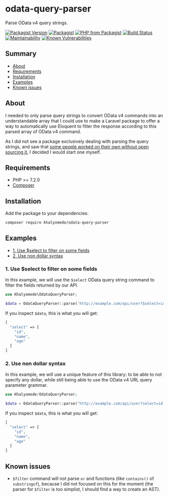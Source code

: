 # odata-query-parser

Parse OData v4 query strings.

[![Packagist Version](https://img.shields.io/packagist/v/khalyomede/odata-query-parser)](https://packagist.org/packages/khalyomede/odata-query-parser) [![Packagist](https://img.shields.io/packagist/l/khalyomede/odata-query-parser)](https://github.com/khalyomede/odata-query-parser/blob/master/LICENSE) [![PHP from Packagist](https://img.shields.io/packagist/php-v/khalyomede/odata-query-parser)](https://github.com/khalyomede/odata-query-parser/blob/master/composer.json#L14) [![Build Status](https://travis-ci.com/khalyomede/odata-query-parser.svg?branch=master)](https://travis-ci.com/khalyomede/odata-query-parser) [![Maintainability](https://api.codeclimate.com/v1/badges/1ca8f176fedec7db81a2/maintainability)](https://codeclimate.com/github/khalyomede/odata-query-parser/maintainability) [![Known Vulnerabilities](https://snyk.io/test/github/khalyomede/odata-query-parser/badge.svg?targetFile=composer.lock)](https://snyk.io/test/github/khalyomede/odata-query-parser?targetFile=composer.lock)

## Summary

- [About](#about)
- [Requirements](#requirements)
- [Installation](#installation)
- [Examples](#examples)
- [Known issues](#known-issues)

## About

I needed to only parse query strings to convert OData v4 commands into an understandable array that I could use to make a Laravel package to offer a way to automatically use Eloquent to filter the response according to this parsed array of OData v4 command.

As I did not see a package exclusively dealing with parsing the query strings, and saw that [some people worked on their own without open sourcing it](https://stackoverflow.com/questions/14145604/parse-odata-query-uri-into-php-array), I decided I would start one myself.

## Requirements

- PHP >= 7.2.0
- [Composer](https://getcomposer.org/)

## Installation

Add the package to your dependencies:

```bash
composer require khalyomede/odata-query-parser
```

## Examples

- [1. Use \$select to filter on some fields](#1-use-select-to-filter-on-some-fields)
- [2. Use non dollar syntax](#2-use-non-dollar-syntax)

### 1. Use \$select to filter on some fields

In this example, we will use the `$select` OData query string command to filter the fields returned by our API.

```php
use Khalyomede\OdataQueryParser;

$data = OdataQueryParser::parse('http://example.com/api/user?$select=id,name,age');
```

If you inspect `$data`, this is what you will get:

```php
[
  "select" => [
    "id",
    "name",
    "age"
  ]
]
```

### 2. Use non dollar syntax

In this example, we will use a unique feature of this library: to be able to not specify any dollar, while still being able to use the OData v4 URL query parameter grammar.

```php
use Khalyomede/OdataQueryParser;

$data = OdataQueryParser::parse("http://example.com/api/user?select=id,name,age");
```

If you inspect `$data`, this is what you will get:

```php
[
  "select" => [
    "id",
    "name",
    "age"
  ]
]
```

## Known issues

- `$filter` command will not parse `or` and functions (like `contains()` of `substringof`), because I did not focused on this for the moment (the parser for `$filter` is too simplist, I should find a way to create an AST).
